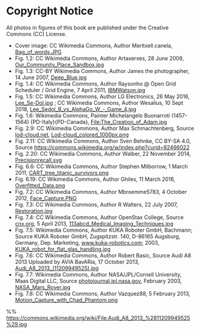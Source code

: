 
# Copyright Notice


All photos in figures of this book are published under the Creative Commons (CC) License.

- Cover image: CC Wikimedia Commons, Author Meritxell.canela, [Bag_of_words.JPG](https://commons.wikimedia.org/wiki/File:Bag_of_words.JPG) 
- Fig. 1.2: CC Wikimedia Commons, Author Artaxerxes,  28 June 2008, [Our_Community_Place_Sandbox.jpg](https://commons.wikimedia.org/wiki/File:Our_Community_Place_Sandbox.jpg) 
- Fig. 1.3: CC-BY Wikimedia Commons, Author James the photographer, 14 June 2007, [Deep_Blue.jpg](https://commons.wikimedia.org/wiki/File:Deep_Blue.jpg) 
- Fig. 1.4: CC Wikimedia Commons, Author Raysonho @ Open Grid Scheduler / Grid Engine, 7 April 2011, [IBMWatson.jpg](https://commons.wikimedia.org/wiki/File:IBMWatson.jpg)
- Fig. 1.5: CC Wikimedia Commons, Author LG Electronics, 26 May 2016, [Lee_Se-Dol.jpg](https://commons.wikimedia.org/wiki/File:Lee_Se-Dol.jpg) ; CC Wikimedia Commons, Author Wesalius, 10 Sept 2018, [Lee_Sedol_B_vs_AlphaGo_W_-_Game_4.jpg](https://commons.wikimedia.org/wiki/File:Lee_Sedol_B_vs_AlphaGo_W_-_Game_4.jpg)
- Fig. 1.6:  Wikimedia Commons, Painter Michelangelo Buonarroti (1457-1564) {PD-Italy}{PD-Canada}, [File:The_Creation_of_Adam.jpg](https://commons.wikimedia.org/wiki/File:The_Creation_of_Adam.jpg)
- Fig. 2.9:  CC Wikimedia Commons, Author Max Schmachtenberg, Source [lod-cloud.net](http://lod-cloud.net/), [Lod-cloud_colored_1000px.png](https://commons.wikimedia.org/wiki/File:Lod-cloud_colored_1000px.png) 
- Fig. 2.11: CC Wikimedia Commons, Author Sven Behnke, CC BY-SA 4.0, Source https://commons.wikimedia.org/w/index.php?curid=82466022 
- Fig. 2.20: CC Wikimedia Commons, Author Walber, 22 November 2014, [Precisionrecall.svg](https://commons.wikimedia.org/wiki/File:Precisionrecall.svg)
- Fig. 6.6:  CC Wikimedia Commons, Author Stephen Milborrow, 1 March 2011, [CART_tree_titanic_survivors.png](https://commons.wikimedia.org/wiki/File:CART_tree_titanic_survivors.png)
- Fig. 6.19:  CC Wikimedia Commons, Author Ghiles, 11 March 2016, [Overfitted_Data.png](https://commons.wikimedia.org/wiki/File:Overfitted_Data.png)
- Fig. 7.2:  CC Wikimedia Commons, Author Mbroemme5783, 4 October 2012, [Face_Capture.PNG](https://commons.wikimedia.org/wiki/File:Face_Capture.PNG)
- Fig. 7.3:  CC Wikimedia Commons, Author R Walters, 22 July 2007, [Restoration.jpg](https://commons.wikimedia.org/wiki/File:Restoration.jpg)
- Fig. 7.4:  CC Wikimedia Commons, Author OpenStax College, Source  [cnx.org](http://cnx.org/content/col11496/1.6/), 5 April 2013, [113abcd_Medical_Imaging_Techniques.jpg](https://commons.wikimedia.org/wiki/File:113abcd_Medical_Imaging_Techniques.jpg)
- Fig. 7.5:  Wikimedia Commons, Author KUKA Roboter GmbH, Bachmann; Source KUKA Roboter GmbH, Zugspitzstr. 140, D-86165 Augsburg, Germany, Dep. Marketing, www.kuka-robotics.com; 2003, [KUKA_robot_for_flat_glas_handling.jpg](https://commons.wikimedia.org/wiki/File:KUKA_robot_for_flat_glas_handling.jpg)
- Fig. 7.6:  CC Wikimedia Commons, Author Robert Basic, Source Audi A8 2013
Uploaded by AVIA BavARia, 17 October 2013, [Audi_A8_2013_(11209949525).jpg](https://commons.wikimedia.org/wiki/File:Audi_A8_2013.jpg)
- Fig. 7.7:  Wikimedia Commons, Author NASA/JPL/Cornell University, Maas Digital LLC, Source [photojournal.jpl.nasa.gov](http://photojournal.jpl.nasa.gov/catalog/PIA04413), February 2003, [NASA_Mars_Rover.jpg](https://commons.wikimedia.org/wiki/File:NASA_Mars_Rover.jpg)
- Fig. 7.8: CC Wikimedia Commons, Author Vazquez88, 5 February 2013, [Motion_Capture_with_Chad_Phantom.png](https://commons.wikimedia.org/wiki/File:Motion_Capture_with_Chad_Phantom.png)


%% https://commons.wikimedia.org/wiki/File:Audi_A8_2013_%2811209949525%29.jpg